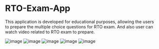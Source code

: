 # RTO-Exam-App

This application is developed for educational purposes, allowing the users to prepare the multiple choice questions for RTO exam.
And also user can watch video related to RTO exam to prepare.



 ![image](https://user-images.githubusercontent.com/87118010/146134702-311a8b4f-e2f7-4c7c-982f-d38a7ea607ff.png)
![image](https://user-images.githubusercontent.com/87118010/146134752-2aee1fb9-bf0f-4038-bf43-557ea09fd544.png)
![image](https://user-images.githubusercontent.com/87118010/146134788-ca27541d-638c-4000-9104-334b48821d99.png)
![image](https://user-images.githubusercontent.com/87118010/146134822-f3176256-f126-4ef2-a4a3-85459aa85128.png)
![image](https://user-images.githubusercontent.com/87118010/146134949-9a5eb0b2-41f8-4036-9a67-223acecb3f52.png)

